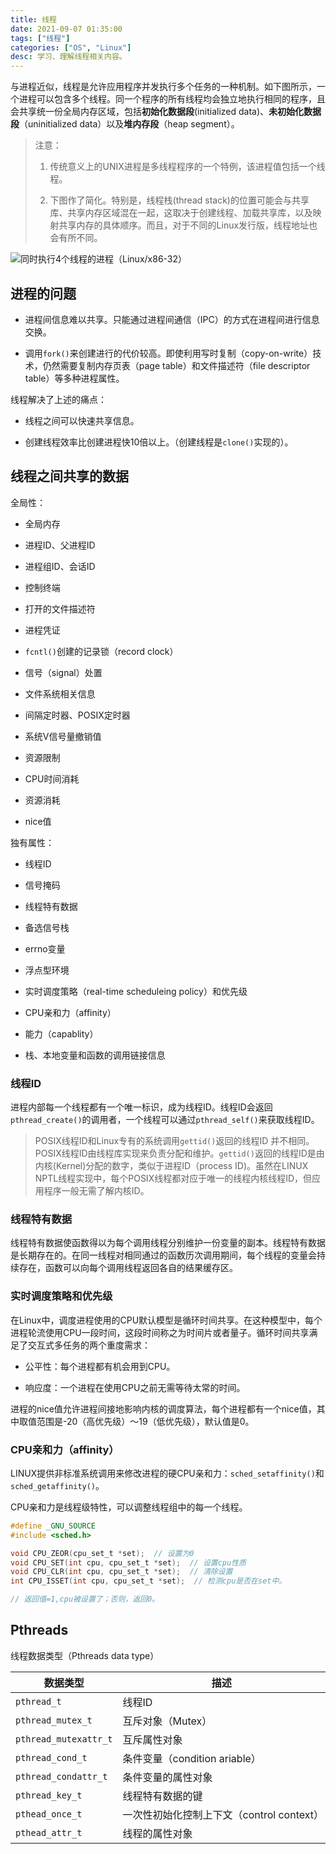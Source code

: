 ```yaml
---
title: 线程
date: 2021-09-07 01:35:00
tags: ["线程"]
categories: ["OS", "Linux"]
desc: 学习、理解线程相关内容。
---
```


与进程近似，线程是允许应用程序并发执行多个任务的一种机制。如下图所示，一个进程可以包含多个线程。同一个程序的所有线程均会独立地执行相同的程序，且会共享统一份全局内存区域，包括**初始化数据段**(initialized data)、**未初始化数据段**（uninitialized data）以及**堆内存段**（heap segment）。

<!-- more -->

> 注意：
>
> 1. 传统意义上的UNIX进程是多线程程序的一个特例，该进程值包括一个线程。
>
> 2. 下图作了简化。特别是，线程栈(thread stack)的位置可能会与共享库、共享内存区域混在一起，这取决于创建线程、加载共享库，以及映射共享内存的具体顺序。而且，对于不同的Linux发行版，线程地址也会有所不同。

![同时执行4个线程的进程（Linux/x86-32）](https://cdn.jsdelivr.net/gh/jnhu76/Image-Hosting@master/img/thread.png)

## 进程的问题

- 进程间信息难以共享。只能通过进程间通信（IPC）的方式在进程间进行信息交换。

- 调用`fork()`来创建进行的代价较高。即使利用写时复制（copy-on-write）技术，仍然需要复制内存页表（page table）和文件描述符（file descriptor table）等多种进程属性。

线程解决了上述的痛点：

- 线程之间可以快速共享信息。

- 创建线程效率比创建进程快10倍以上。（创建线程是`clone()`实现的）。

## 线程之间共享的数据

全局性：

- 全局内存

- 进程ID、父进程ID

- 进程组ID、会话ID

- 控制终端

- 打开的文件描述符

- 进程凭证

- `fcntl()`创建的记录锁（record clock）

- 信号（signal）处置

- 文件系统相关信息

- 间隔定时器、POSIX定时器

- 系统V信号量撤销值

- 资源限制

- CPU时间消耗

- 资源消耗

- nice值

独有属性：

- 线程ID

- 信号掩码

- 线程特有数据

- 备选信号栈

- errno变量

- 浮点型环境

- 实时调度策略（real-time scheduleing policy）和优先级

- CPU亲和力（affinity）

- 能力（capablity）

- 栈、本地变量和函数的调用链接信息

### 线程ID

进程内部每一个线程都有一个唯一标识，成为线程ID。线程ID会返回`pthread_create()`的调用者，一个线程可以通过`pthread_self()`来获取线程ID。

> POSIX线程ID和Linux专有的系统调用`gettid()`返回的线程ID
并不相同。POSIX线程ID由线程库实现来负责分配和维护。`gettid()`返回的线程ID是由内核(Kernel)分配的数字，类似于进程ID（process ID)。虽然在LINUX NPTL线程实现中，每个POSIX线程都对应于唯一的线程内核线程ID，但应用程序一般无需了解内核ID。

### 线程特有数据

线程特有数据使函数得以为每个调用线程分别维护一份变量的副本。线程特有数据是长期存在的。在同一线程对相同通过的函数历次调用期间，每个线程的变量会持续存在，函数可以向每个调用线程返回各自的结果缓存区。

### 实时调度策略和优先级

在Linux中，调度进程使用的CPU默认模型是循环时间共享。在这种模型中，每个进程轮流使用CPU一段时间，这段时间称之为时间片或者量子。循环时间共享满足了交互式多任务的两个重度需求：

- 公平性：每个进程都有机会用到CPU。

- 响应度：一个进程在使用CPU之前无需等待太常的时间。

进程的nice值允许进程间接地影响内核的调度算法，每个进程都有一个nice值，其中取值范围是-20（高优先级）～19（低优先级），默认值是0。

### CPU亲和力（affinity）

LINUX提供非标准系统调用来修改进程的硬CPU亲和力：`sched_setaffinity()`和`sched_getaffinity()`。

CPU亲和力是线程级特性，可以调整线程组中的每一个线程。

```c
#define _GNU_SOURCE
#include <sched.h>

void CPU_ZEOR(cpu_set_t *set);  // 设置为0
void CPU_SET(int cpu, cpu_set_t *set);  // 设置cpu性质
void CPU_CLR(int cpu, cpu_set_t *set);  // 清除设置
int CPU_ISSET(int cpu, cpu_set_t *set);  // 检测cpu是否在set中。

// 返回值=1,cpu被设置了；否则，返回0。
```

## Pthreads

线程数据类型（Pthreads data type）

| 数据类型 | 描述 |
| ------- | ------ |
| `pthread_t` | 线程ID |
| `pthread_mutex_t` | 互斥对象（Mutex） |
| `pthread_mutexattr_t` | 互斥属性对象 |
| `pthread_cond_t` | 条件变量（condition ariable） |
| `pthread_condattr_t` | 条件变量的属性对象  |
| `pthread_key_t` | 线程特有数据的键 |
| `pthead_once_t` | 一次性初始化控制上下文（control context） |
| `pthead_attr_t` | 线程的属性对象 |
